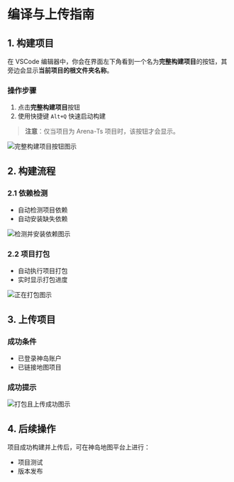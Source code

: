 # 编译与上传指南

## 1. 构建项目

在 VSCode 编辑器中，你会在界面左下角看到一个名为**完整构建项目**的按钮，其旁边会显示**当前项目的根文件夹名称**。

### 操作步骤

1. 点击**完整构建项目**按钮
2. 使用快捷键 `Alt+Q` 快速启动构建

> **注意**：仅当项目为 Arena-Ts 项目时，该按钮才会显示。

![完整构建项目按钮图示](/QQ20241128-223900.png)

## 2. 构建流程

### 2.1 依赖检测

- 自动检测项目依赖
- 自动安装缺失依赖

![检测并安装依赖图示](/QQ_1721023926173.webp)

### 2.2 项目打包

- 自动执行项目打包
- 实时显示打包进度

![正在打包图示](/QQ_1721024305286.webp)

## 3. 上传项目

### 成功条件

- 已登录神岛账户
- 已链接地图项目

### 成功提示

![打包且上传成功图示](/QQ_1721023950939.webp)

## 4. 后续操作

项目成功构建并上传后，可在神岛地图平台上进行：

- 项目测试
- 版本发布

